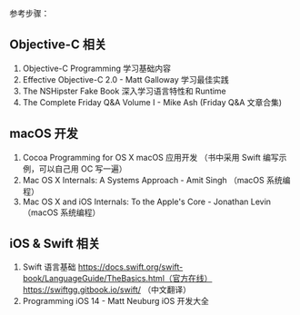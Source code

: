 参考步骤：

## Objective-C 相关

1. Objective-C Programming 学习基础内容
2. Effective Objective-C 2.0 - Matt Galloway 学习最佳实践
3. The NSHipster Fake Book 深入学习语言特性和 Runtime
4. The Complete Friday Q&A Volume I - Mike Ash (Friday Q&A 文章合集)

## macOS 开发

1. Cocoa Programming for OS X macOS 应用开发 （书中采用 Swift 编写示例，可以自己用 OC 写一遍）
2. Mac OS X Internals: A Systems Approach - Amit Singh （macOS 系统编程）
3. Mac OS X and iOS Internals: To the Apple's Core - Jonathan Levin （macOS 系统编程）

## iOS & Swift 相关

1. Swift 语言基础 https://docs.swift.org/swift-book/LanguageGuide/TheBasics.html（官方在线） https://swiftgg.gitbook.io/swift/ （中文翻译）
2. Programming iOS 14 - Matt Neuburg iOS 开发大全
